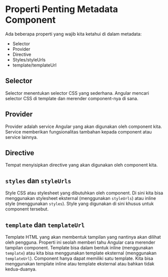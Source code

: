 # Properti Penting Metadata Component

Ada beberapa properti yang wajib kita ketahui di dalam metadata:

- Selector
- Provider
- Directive
- Styles/styleUrls
- template/templateUrl

## Selector

Selector menentukan selector CSS yang sederhana. Angular mencari selector CSS di template dan merender component-nya di sana.

## Provider

Provider adalah service Angular yang akan digunakan oleh component kita. Service memberikan fungsionalitas tambahan kepada component atau service lainnya.

## Directive

Tempat menyisipkan directive yang akan digunakan oleh component kita.

## `styles` dan `styleUrls`

Style CSS atau stylesheet yang dibutuhkan oleh component. Di sini kita bisa menggunakan stylesheet eksternal (menggunakan `styleUrls`) atau inline style (menggunakan `styles`). Style yang digunakan di sini khusus untuk component tersebut.

## `template` dan `templateUrl`

Template HTML yang akan membentuk tampilan yang nantinya akan dilihat oleh pengguna. Properti ini seolah memberi tahu Angular cara merender tampilan component. Template bisa dalam bentuk inline (menggunakan `template`) atau kita bisa menggunakan template eksternal (menggunakan `templateUrl`). Component hanya dapat memiliki satu template. Kita bisa menggunakan template inline atau template eksternal atau bahkan tidak kedua-duanya.

